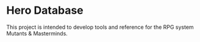 # Hero Database

This project is intended to develop tools and reference for the RPG system Mutants & Masterminds.
